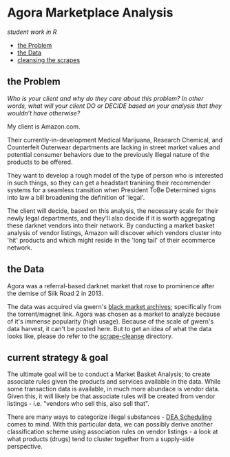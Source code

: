 # Agora Marketplace Analysis

_student work in R_

- [the Problem](#the-problem)
- [the Data](#the-data)
- [cleansing the scrapes](scrape-cleanse/readme.md)

## the Problem

_Who is your client and why do they care about this problem? In other words, what will your client DO or DECIDE based on your analysis that they wouldn’t have otherwise?_

My client is Amazon.com. 

Their currently-in-development Medical Marijuana, Research Chemical, and Counterfeit Outerwear departments are lacking in street market values and potential consumer behaviors due to the previously illegal nature of the products to be offered. 

They want to develop a rough model of the type of person who is interested in such things, so they can get a headstart tranining their recommender systems for a seamless transition when President ToBe Determined signs into law a bill broadening the definition of 'legal'. 

The client will decide, based on this analysis, the necessary scale for their newly legal departments, and they'll also decide if it is worth aggregating these darknet vendors into their network. By conducting a market basket analysis of vendor listings, Amazon will discover which vendors cluster into 'hit' products and which might reside in the 'long tail' of their ecommerce network. 

## the Data

Agora was a referral-based darknet market that rose to prominence after the demise of Silk Road 2 in 2013. 

The data was acquired via gwern's [black market archives](http://www.gwern.net/Black-market%20archives#grams); specifically from the torrent/magnet link. Agora was chosen as a market to analyze because of it's immense popularity (high usage). Because of the scale of gwern's data harvest, it can't be posted here. But to get an idea of what the data looks like, please do refer to the [scrape-cleanse](wrangling/readme.md) directory.

## current strategy & goal

The ultimate goal will be to conduct a Market Basket Analysis; to create associate rules given the products and services available in the data. While some transaction data is available, in much more abundace is vendor data. Given this, it will likely be that associate rules will be created from vendor listings - i.e. "vendors who sell this, also sell that". 

There are many ways to categorize illegal substances - [DEA Scheduling](https://www.dea.gov/druginfo/ds.shtml) comes to mind. With this particular data, we can possibly derive another classification scheme using association rules on vendor listings - a look at what products (drugs) tend to cluster together from a supply-side perspective. 
